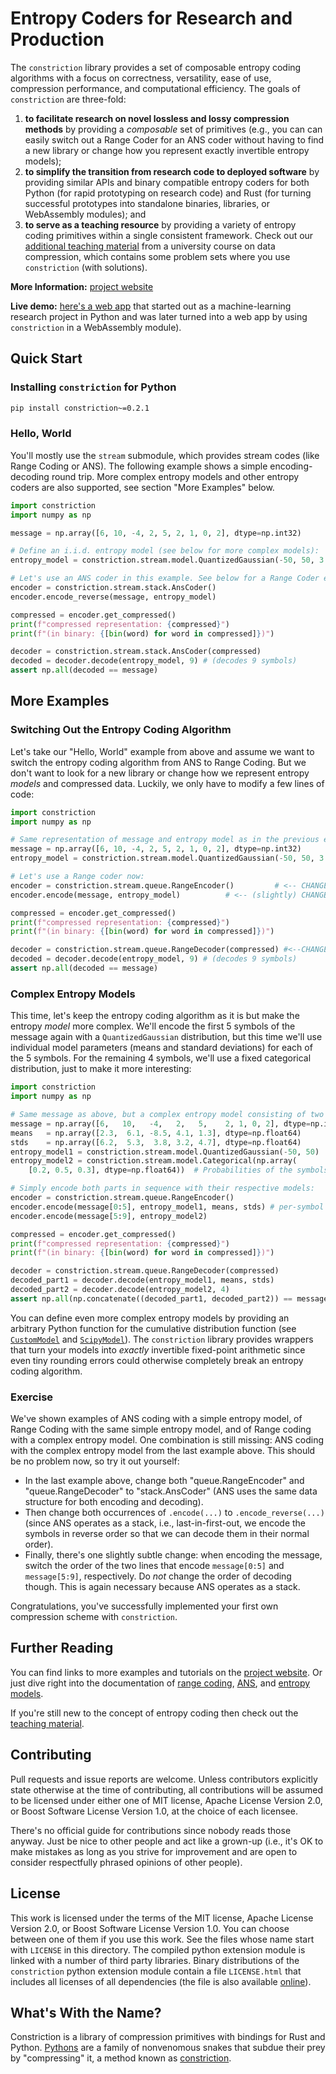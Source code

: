 # Entropy Coders for Research and Production

The `constriction` library provides a set of composable entropy coding algorithms with a
focus on correctness, versatility, ease of use, compression performance, and
computational efficiency. The goals of `constriction` are three-fold:

1. **to facilitate research on novel lossless and lossy compression methods** by
   providing a *composable* set of primitives (e.g., you can can easily switch out a
   Range Coder for an ANS coder without having to find a new library or change how you
   represent exactly invertible entropy models);
2. **to simplify the transition from research code to deployed software** by providing
   similar APIs and binary compatible entropy coders for both Python (for rapid
   prototyping on research code) and Rust (for turning successful prototypes into
   standalone binaries, libraries, or WebAssembly modules); and
3. **to serve as a teaching resource** by providing a variety of entropy coding
   primitives within a single consistent framework. Check out our [additional teaching
   material](https://robamler.github.io/teaching/compress21/) from a university course
   on data compression, which contains some problem sets where you use `constriction`
   (with solutions).

**More Information:** [project website](https://bamler-lab.github.io/constriction)

**Live demo:** [here's a web app](https://robamler.github.io/linguistic-flux-capacitor)
that started out as a machine-learning research project in Python and was later turned
into a web app by using `constriction` in a WebAssembly module).

## Quick Start

### Installing `constriction` for Python

```bash
pip install constriction~=0.2.1
```

### Hello, World

You'll mostly use the `stream` submodule, which provides stream codes (like Range
Coding or ANS). The following example shows a simple encoding-decoding round trip. More
complex entropy models and other entropy coders are also supported, see section
"More Examples" below.

```python
import constriction
import numpy as np

message = np.array([6, 10, -4, 2, 5, 2, 1, 0, 2], dtype=np.int32)

# Define an i.i.d. entropy model (see below for more complex models):
entropy_model = constriction.stream.model.QuantizedGaussian(-50, 50, 3.2, 9.6)

# Let's use an ANS coder in this example. See below for a Range Coder example.
encoder = constriction.stream.stack.AnsCoder()
encoder.encode_reverse(message, entropy_model)

compressed = encoder.get_compressed()
print(f"compressed representation: {compressed}")
print(f"(in binary: {[bin(word) for word in compressed]})")

decoder = constriction.stream.stack.AnsCoder(compressed)
decoded = decoder.decode(entropy_model, 9) # (decodes 9 symbols)
assert np.all(decoded == message)
```

## More Examples

### Switching Out the Entropy Coding Algorithm

Let's take our "Hello, World" example from above and assume we want to
switch the entropy coding algorithm from ANS to Range Coding. But we don't want to
look for a new library or change how we represent entropy *models* and compressed data.
Luckily, we only have to modify a few lines of code:

```python
import constriction
import numpy as np

# Same representation of message and entropy model as in the previous example:
message = np.array([6, 10, -4, 2, 5, 2, 1, 0, 2], dtype=np.int32)
entropy_model = constriction.stream.model.QuantizedGaussian(-50, 50, 3.2, 9.6)

# Let's use a Range coder now:
encoder = constriction.stream.queue.RangeEncoder()         # <-- CHANGED LINE
encoder.encode(message, entropy_model)          # <-- (slightly) CHANGED LINE

compressed = encoder.get_compressed()
print(f"compressed representation: {compressed}")
print(f"(in binary: {[bin(word) for word in compressed]})")

decoder = constriction.stream.queue.RangeDecoder(compressed) #<--CHANGED LINE
decoded = decoder.decode(entropy_model, 9) # (decodes 9 symbols)
assert np.all(decoded == message)
```

### Complex Entropy Models

This time, let's keep the entropy coding algorithm as it is but make the entropy *model*
more complex. We'll encode the first 5 symbols of the message again with a
`QuantizedGaussian` distribution, but this time we'll use individual model parameters
(means and standard deviations) for each of the 5 symbols. For the remaining 4 symbols,
we'll use a fixed categorical distribution, just to make it more interesting:

```python
import constriction
import numpy as np

# Same message as above, but a complex entropy model consisting of two parts:
message = np.array([6,   10,   -4,   2,   5,    2, 1, 0, 2], dtype=np.int32)
means   = np.array([2.3,  6.1, -8.5, 4.1, 1.3], dtype=np.float64)
stds    = np.array([6.2,  5.3,  3.8, 3.2, 4.7], dtype=np.float64)
entropy_model1 = constriction.stream.model.QuantizedGaussian(-50, 50)
entropy_model2 = constriction.stream.model.Categorical(np.array(
    [0.2, 0.5, 0.3], dtype=np.float64))  # Probabilities of the symbols 0,1,2.

# Simply encode both parts in sequence with their respective models:
encoder = constriction.stream.queue.RangeEncoder()
encoder.encode(message[0:5], entropy_model1, means, stds) # per-symbol params.
encoder.encode(message[5:9], entropy_model2)

compressed = encoder.get_compressed()
print(f"compressed representation: {compressed}")
print(f"(in binary: {[bin(word) for word in compressed]})")

decoder = constriction.stream.queue.RangeDecoder(compressed)
decoded_part1 = decoder.decode(entropy_model1, means, stds)
decoded_part2 = decoder.decode(entropy_model2, 4)
assert np.all(np.concatenate((decoded_part1, decoded_part2)) == message)
```

You can define even more complex entropy models by providing an arbitrary Python
function for the cumulative distribution function (see
[`CustomModel`](https://bamler-lab.github.io/constriction/apidoc/python/stream/model.html#constriction.stream.model.CustomModel) and
[`ScipyModel`](https://bamler-lab.github.io/constriction/apidoc/python/stream/model.html#constriction.stream.model.CustomModel)). The
`constriction` library provides wrappers that turn your models into *exactly*
invertible fixed-point arithmetic since even tiny rounding errors could otherwise
completely break an entropy coding algorithm.

### Exercise

We've shown examples of ANS coding with a simple entropy model, of
Range Coding with the same simple entropy model, and of Range coding with a complex
entropy model. One combination is still missing: ANS coding
with the complex entropy model from the last example above. This should be no problem
now, so try it out yourself:

- In the last example above, change both "queue.RangeEncoder" and "queue.RangeDecoder"
  to "stack.AnsCoder" (ANS uses the same data structure for both encoding and decoding).
- Then change both occurrences of `.encode(...)` to `.encode_reverse(...)` (since ANS
  operates as a stack, i.e., last-in-first-out, we encode the symbols in reverse order
  so that we can decode them in their normal order).
- Finally, there's one slightly subtle change: when encoding the message, switch the
  order of the two lines that encode `message[0:5]` and `message[5:9]`, respectively.
  Do *not* change the order of decoding though. This is again necessary because ANS
  operates as a stack.

Congratulations, you've successfully implemented your first own compression scheme with
`constriction`.

## Further Reading

You can find links to more examples and tutorials on the [project
website](https://bamler-lab.github.io/constriction). Or just dive right into the
documentation of [range coding](https://bamler-lab.github.io/constriction/apidoc/python/stream/queue.html), [ANS](https://bamler-lab.github.io/constriction/apidoc/python/stream/stack.html), and
[entropy models](https://bamler-lab.github.io/constriction/apidoc/python/stream/model.html).

If you're still new to the concept of entropy coding then check out the [teaching
material](https://robamler.github.io/teaching/compress21/).

## Contributing

Pull requests and issue reports are welcome. Unless contributors explicitly state otherwise
at the time of contributing, all contributions will be assumed to be licensed under either
one of MIT license, Apache License Version 2.0, or Boost Software License Version 1.0, at
the choice of each licensee.

There's no official guide for contributions since nobody reads those anyway. Just be nice to
other people and act like a grown-up (i.e., it's OK to make mistakes as long as you strive
for improvement and are open to consider respectfully phrased opinions of other people).

## License

This work is licensed under the terms of the MIT license, Apache License Version 2.0, or
Boost Software License Version 1.0. You can choose between one of them if you use this work.
See the files whose name start with `LICENSE` in this directory. The compiled python
extension module is linked with a number of third party libraries. Binary distributions of
the `constriction` python extension module contain a file `LICENSE.html` that includes all
licenses of all dependencies (the file is also available
[online](https://bamler-lab.github.io/constriction/license.html)).

## What's With the Name?

Constriction is a library of compression primitives with bindings for Rust and Python.
[Pythons](https://en.wikipedia.org/wiki/Pythonidae) are a family of nonvenomous snakes that
subdue their prey by "compressing" it, a method known as
[constriction](https://en.wikipedia.org/wiki/Constriction).

